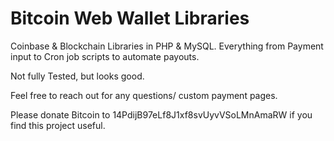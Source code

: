 Bitcoin Web Wallet Libraries
============================

Coinbase &amp; Blockchain Libraries in PHP &amp; MySQL. Everything from Payment input to Cron job scripts to automate payouts.

Not fully Tested, but looks good.

Feel free to reach out for any questions/ custom payment pages.

Please donate Bitcoin to 14PdijB97eLf8J1xf8svUyvVSoLMnAmaRW if you find this project useful.
